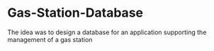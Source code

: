 # Gas-Station-Database
The idea was to design a database for an application supporting the management of a gas station
